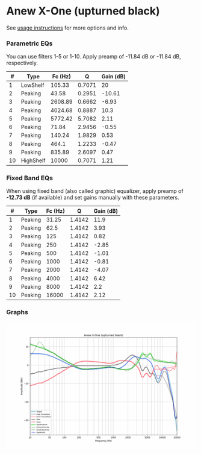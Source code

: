 # Anew X-One (upturned black)
See [usage instructions](https://github.com/jaakkopasanen/AutoEq#usage) for more options and info.

### Parametric EQs
You can use filters 1-5 or 1-10. Apply preamp of -11.84 dB or -11.84 dB, respectively.

|   # | Type      |   Fc (Hz) |      Q |   Gain (dB) |
|-----|-----------|-----------|--------|-------------|
|   1 | LowShelf  |    105.33 | 0.7071 |       20    |
|   2 | Peaking   |     43.58 | 0.2951 |      -10.61 |
|   3 | Peaking   |   2608.89 | 0.6662 |       -6.93 |
|   4 | Peaking   |   4024.68 | 0.8887 |       10.3  |
|   5 | Peaking   |   5772.42 | 5.7082 |        2.11 |
|   6 | Peaking   |     71.84 | 2.9456 |       -0.55 |
|   7 | Peaking   |    140.24 | 1.9829 |        0.53 |
|   8 | Peaking   |    464.1  | 1.2233 |       -0.47 |
|   9 | Peaking   |    835.89 | 2.6097 |        0.47 |
|  10 | HighShelf |  10000    | 0.7071 |        1.21 |

### Fixed Band EQs
When using fixed band (also called graphic) equalizer, apply preamp of **-12.73 dB** (if available) and set gains manually with these parameters.

|   # | Type    |   Fc (Hz) |      Q |   Gain (dB) |
|-----|---------|-----------|--------|-------------|
|   1 | Peaking |     31.25 | 1.4142 |       11.9  |
|   2 | Peaking |     62.5  | 1.4142 |        3.93 |
|   3 | Peaking |    125    | 1.4142 |        0.82 |
|   4 | Peaking |    250    | 1.4142 |       -2.85 |
|   5 | Peaking |    500    | 1.4142 |       -1.01 |
|   6 | Peaking |   1000    | 1.4142 |       -0.81 |
|   7 | Peaking |   2000    | 1.4142 |       -4.07 |
|   8 | Peaking |   4000    | 1.4142 |        6.42 |
|   9 | Peaking |   8000    | 1.4142 |        2.2  |
|  10 | Peaking |  16000    | 1.4142 |        2.12 |

### Graphs
![](./Anew%20X-One%20(upturned%20black).png)
